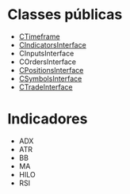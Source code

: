 # Classes públicas
- [CTimeframe](timeframes_interface.hpp)
- [CIndicatorsInterface](indicators_interface.hpp)
- CInputsInterface
- COrdersInterface
- [CPositionsInterface](positions_interface.hpp)
- [CSymbolsInterface](symbols_interface.hpp)
- [CTradeInterface](trade_interface.hpp)

# Indicadores
- ADX
- ATR
- BB
- MA
- HILO
- RSI
